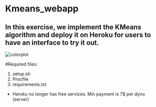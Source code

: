 # Kmeans_webapp

## In this exercise, we implement the KMeans algorithm and deploy it on Heroku for users to have an interface to try it out.


![colorplot](https://user-images.githubusercontent.com/114509328/218871418-ae2bbe57-4c26-4dda-b3fe-39ff68b93836.jpg)


#Required files:
1. setup.sh
2. Procfile
3. requirements.txt


* Heroku no longer has free services. Min payment is 7$ per dyno (server)